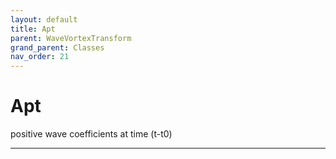 ```yaml
---
layout: default
title: Apt
parent: WaveVortexTransform
grand_parent: Classes
nav_order: 21
---
```


#  Apt

positive wave coefficients at time (t-t0)


---

